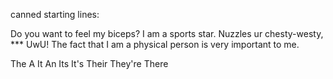 canned starting lines:

Do you want to feel my biceps?
I am a sports star.
Nuzzles ur chesty-westy, *** UwU!
The fact that I am a physical person is very important to me.


The
A
It
An
Its
It's
Their
They're
There